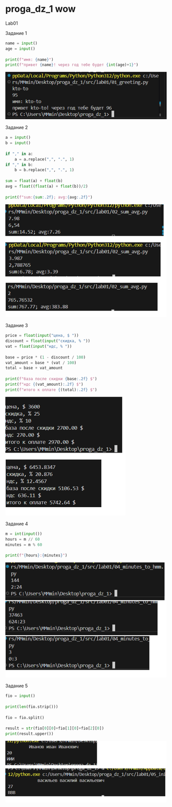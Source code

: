 # proga_dz_1 wow

Lab01

Задание 1  
```python
name = input()
age = input()

print(f"имя: {name}")
print(f"привет {name}! через год тебе будет {int(age)+1}")
```

![Тест задание 1](images/lab01/test_lab01_ex01.png)

Задание 2 
```python
a = input()
b = input()

if "," in a:
    a = a.replace(",", ".", 1)
if "," in b:
    b = b.replace(",", ".", 1)

sum = float(a) + float(b)
avg = float((float(a) + float(b))/2)

print(f"sum:{sum:.2f}; avg:{avg:.2f}")
``` 

![Тест задание 2](images/lab01/test_lab01_ex02.png)

Задание 3 
```python
price = float(input("цена, $ "))
discount = float(input("скидка, % "))
vat = float(input("ндс, % "))

base = price * (1 - discount / 100)
vat_amount = base * (vat / 100)
total = base + vat_amount

print(f"база после скидки {base:.2f} $")
print(f"ндс {(vat_amount):.2f} $")
print(f"итого к оплате {(total):.2f} $")
```

![Тест задание 3](images/lab01/test_lab_01_ex03.png)

Задание 4
```python
m = int(input())
hours = m // 60
minutes = m % 60

print(f"{hours}:{minutes}")
```

![Тест задание 4](images/lab01/test_lab_01_ex04.png)

Задание 5  
```python
fio = input()

print(len(fio.strip())) 

fio = fio.split()

result = str(fio[0][0]+fio[1][0]+fio[2][0])
print(result.upper())
```

![Тест задание 5](images/lab01/test_lab01_ex05.png)
